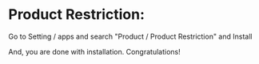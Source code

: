 Product Restriction:
=========================================================

Go to Setting / apps and search "Product / Product Restriction" and Install

And, you are done with installation. Congratulations!

